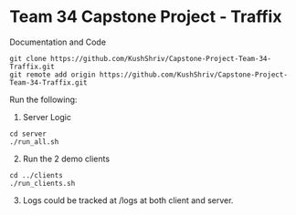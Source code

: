# Team 34 Capstone Project - Traffix

Documentation and Code

```
git clone https://github.com/KushShriv/Capstone-Project-Team-34-Traffix.git
git remote add origin https://github.com/KushShriv/Capstone-Project-Team-34-Traffix.git
```

Run the following:

1. Server Logic
```
cd server
./run_all.sh
```

2. Run the 2 demo clients
```
cd ../clients
./run_clients.sh
```

3. Logs could be tracked at /logs at both client and server.
